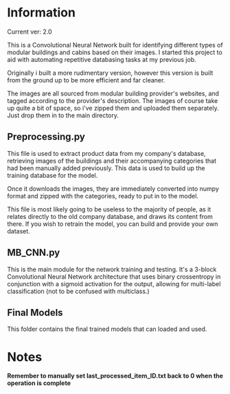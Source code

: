 # Information

Current ver: 2.0

This is a Convolutional Neural Network built for identifying different types of modular buildings and cabins based on their images.
I started this project to aid with automating repetitive databasing tasks at my previous job.

Originally i built a more rudimentary version, however this version is built from the ground up to be more efficient and far cleaner.

The images are all sourced from modular building provider's websites, and tagged according to the provider's description.
The images of course take up quite a bit of space, so i've zipped them and uploaded them separately. Just drop them in to the main directory.

## Preprocessing.py

This file is used to extract product data from my company's database, retrieving images of the buildings and their accompanying categories that had been manually added previously. This data is used to build up the training database for the model.

Once it downloads the images, they are immediately converted into numpy format and zipped with the categories, ready to put in to the model.

This file is most likely going to be useless to the majority of people, as it relates directly to the old company database, and draws its content from there. If you wish to retrain the model, you can build and provide your own dataset.

## MB_CNN.py

This is the main module for the network training and testing.
It's a 3-block Convolutional Neural Network architecture that uses binary crossentropy in conjunction with a sigmoid activation for the output, allowing for multi-label classification (not to be confused with multiclass.)

## Final Models

This folder contains the final trained models that can loaded and used.

# Notes

**Remember to manually set last_processed_item_ID.txt back to 0 when the operation is complete**